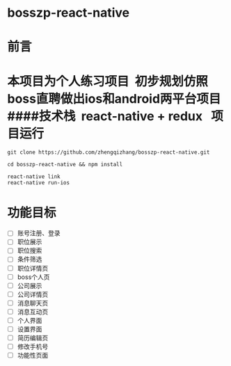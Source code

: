 # bosszp-react-native
前言
====
  本项目为个人练习项目  初步规划仿照boss直聘做出ios和android两平台项目 
####技术栈
  react-native + redux
   项目运行
====
```
git clone https://github.com/zhengqizhang/bosszp-react-native.git

cd bosszp-react-native && npm install

react-native link
react-native run-ios
```
  功能目标
====
- [ ] 账号注册、登录
- [ ] 职位展示
- [ ] 职位搜索
- [ ] 条件筛选
- [ ] 职位详情页
- [ ] boss个人页
- [ ] 公司展示
- [ ] 公司详情页
- [ ] 消息聊天页
- [ ] 消息互动页
- [ ] 个人界面
- [ ] 设置界面
- [ ] 简历编辑页
- [ ] 修改手机号
- [ ] 功能性页面

